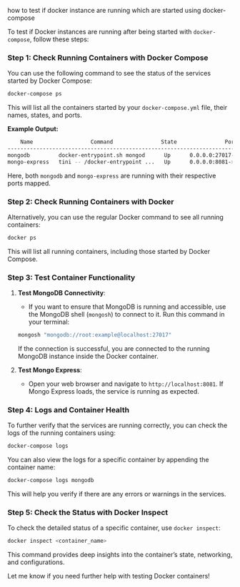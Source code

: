 how to test if docker instance are running which are started using docker-compose

To test if Docker instances are running after being started with `docker-compose`, follow these steps:

### Step 1: Check Running Containers with Docker Compose

You can use the following command to see the status of the services started by Docker Compose:

```bash
docker-compose ps
```

This will list all the containers started by your `docker-compose.yml` file, their names, states, and ports.

**Example Output:**
```bash
    Name                  Command               State               Ports
--------------------------------------------------------------------------------
mongodb         docker-entrypoint.sh mongod      Up      0.0.0.0:27017->27017/tcp
mongo-express   tini -- /docker-entrypoint ...   Up      0.0.0.0:8081->8081/tcp
```
Here, both `mongodb` and `mongo-express` are running with their respective ports mapped.

### Step 2: Check Running Containers with Docker

Alternatively, you can use the regular Docker command to see all running containers:

```bash
docker ps
```

This will list all running containers, including those started by Docker Compose.

### Step 3: Test Container Functionality

1. **Test MongoDB Connectivity**:
   - If you want to ensure that MongoDB is running and accessible, use the MongoDB shell (`mongosh`) to connect to it. 
   Run this command in your terminal:
   ```bash
   mongosh "mongodb://root:example@localhost:27017"
   ```
   If the connection is successful, you are connected to the running MongoDB instance inside the Docker container.

2. **Test Mongo Express**:
   - Open your web browser and navigate to `http://localhost:8081`. If Mongo Express loads, the service is running as expected.

### Step 4: Logs and Container Health

To further verify that the services are running correctly, you can check the logs of the running containers using:

```bash
docker-compose logs
```

You can also view the logs for a specific container by appending the container name:

```bash
docker-compose logs mongodb
```

This will help you verify if there are any errors or warnings in the services.

### Step 5: Check the Status with Docker Inspect

To check the detailed status of a specific container, use `docker inspect`:

```bash
docker inspect <container_name>
```

This command provides deep insights into the container’s state, networking, and configurations.

Let me know if you need further help with testing Docker containers!